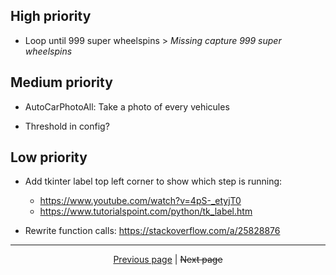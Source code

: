 ## High priority

- Loop until 999 super wheelspins > *Missing capture 999 super wheelspins*

## Medium priority

- AutoCarPhotoAll: Take a photo of every vehicules

- Threshold in config?

## Low priority

- Add tkinter label top left corner to show which step is running:
  - <https://www.youtube.com/watch?v=4pS-_etyjT0>
  - <https://www.tutorialspoint.com/python/tk_label.htm>

- Rewrite function calls: <https://stackoverflow.com/a/25828876>

<hr>

<div align="center">
<a href="https://github.com/kevingrillet/Py-ForzaHorizon5-Tools/wiki/Images">Previous page</a>
|
<strike>Next page</strike>
</div>
